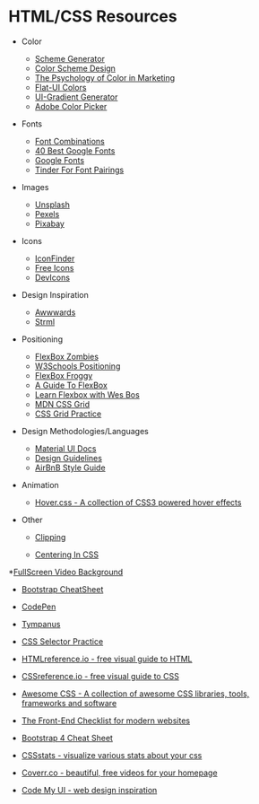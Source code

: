 # HTML/CSS Resources

* Color

  * [Scheme Generator](https://coolors.co/)
  * [Color Scheme Design](https://designmodo.com/create-color-scheme/)
  * [The Psychology of Color in Marketing](https://medium.com/help-scout/the-psychology-of-color-in-marketing-and-branding-ebb2320a2b0#.ptl6ae2i0)
  * [Flat-UI Colors](http://flatuicolors.com/)
  * [UI-Gradient Generator](https://uigradients.com/#RoseWater)
  * [Adobe Color Picker](https://color.adobe.com/create/color-wheel/)

* Fonts

  * [Font Combinations](https://www.canva.com/font-combinations/)
  * [40 Best Google Fonts](https://www.typewolf.com/google-fonts)
  * [Google Fonts](https://fonts.google.com/)
  * [Tinder For Font Pairings](http://fontflame.com/)

* Images

  * [Unsplash](https://unsplash.com/)
  * [Pexels](https://www.pexels.com/)
  * [Pixabay](https://pixabay.com/)

* Icons

  * [IconFinder](https://www.iconfinder.com/icons/1039579/earth_planet_univearse_venues_icon#size=128)
  * [Free Icons](https://www.freepik.com/free-icons/logo)
  * [DevIcons](https://vorillaz.github.io/devicons/#/dafont)

* Design Inspiration

  * [Awwwards](https://www.awwwards.com/)
  * [Strml](http://strml.net/)

* Positioning

  * [FlexBox Zombies](https://flexboxzombies.com/courses/)
  * [W3Schools Positioning](https://www.w3schools.com/css/css_positioning.asp)
  * [FlexBox Froggy](http://flexboxfroggy.com/)
  * [A Guide To FlexBox](https://css-tricks.com/snippets/css/a-guide-to-flexbox/)
  * [Learn Flexbox with Wes Bos](https://flexbox.io/)
  * [MDN CSS Grid](https://developer.mozilla.org/en-US/docs/Web/CSS/CSS_Grid_Layout)
  * [CSS Grid Practice](http://cssgridgarden.com/)

* Design Methodologies/Languages

  * [Material UI Docs](https://material.io/)
  * [Design Guidelines](http://designguidelines.co/)
  * [AirBnB Style Guide](https://github.com/airbnb/css)

- Animation

  * [Hover.css - A collection of CSS3 powered hover effects](http://ianlunn.github.io/Hover/)

* Other

  * [Clipping](https://css-tricks.com/clipping-masking-css/)

  * [Centering In CSS](http://howtocenterincss.com/#contentType=text&content.text.lines=2&container.width=100pct&horizontal=center&vertical=middle&browser.IE=none)

\*[FullScreen Video Background](https://slicejack.com/fullscreen-html5-video-background-css/)

* [Bootstrap CheatSheet](http://www.brandx.net/support/websites/bootstrap/bootstrap-cheat-sheet.html)

* [CodePen](https://codepen.io/)

* [Tympanus](https://tympanus.net/codrops/)
* [CSS Selector Practice](http://flukeout.github.io/)

* [HTMLreference.io - free visual guide to HTML](http://htmlreference.io/)

* [CSSreference.io - free visual guide to CSS](http://cssreference.io/)

* [Awesome CSS - A collection of awesome CSS libraries, tools, frameworks and software](https://github.com/ikkou/awesome-css)

* [The Front-End Checklist for modern websites](https://frontendchecklist.io/)

* [Bootstrap 4 Cheat Sheet](https://hackerthemes.com/bootstrap-cheatsheet/)

* [CSSstats - visualize various stats about your css](http://www.cssstats.com)

* [Coverr.co - beautiful, free videos for your homepage](https://coverr.co/)

* [Code My UI - web design inspiration](https://codemyui.com/)
